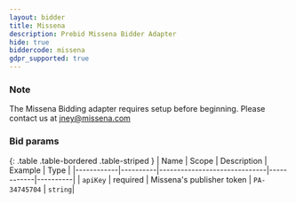 ```yaml
---
layout: bidder
title: Missena
description: Prebid Missena Bidder Adapter
hide: true
biddercode: missena
gdpr_supported: true
---
```


### Note

The Missena Bidding adapter requires setup before beginning. Please contact us at jney@missena.com

### Bid params

{: .table .table-bordered .table-striped }
| Name       | Scope    | Description                  | Example    | Type     |
|------------|----------|------------------------------|------------|----------|
| `apiKey`   | required | Missena's publisher token  | `PA-34745704`  | `string`|
